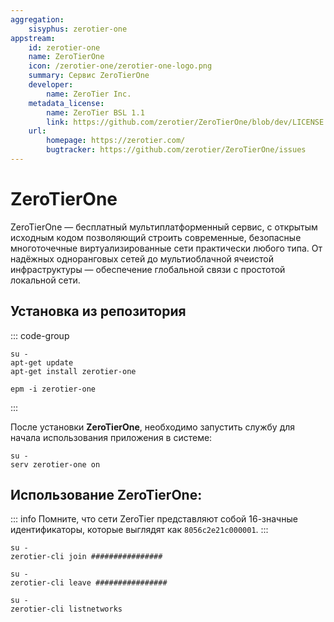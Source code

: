 ```yaml
---
aggregation:
    sisyphus: zerotier-one
appstream:
    id: zerotier-one
    name: ZeroTierOne
    icon: /zerotier-one/zerotier-one-logo.png
    summary: Cервис ZeroTierOne
    developer:
        name: ZeroTier Inc.
    metadata_license:
        name: ZeroTier BSL 1.1
        link: https://github.com/zerotier/ZeroTierOne/blob/dev/LICENSE.txt
    url:
        homepage: https://zerotier.com/
        bugtracker: https://github.com/zerotier/ZeroTierOne/issues
---
```


# ZeroTierOne

ZeroTierOne — бесплатный мультиплатформенный сервис, с открытым исходным кодом позволяющий строить современные, безопасные многоточечные виртуализированные сети практически любого типа. От надёжных одноранговых сетей до мультиоблачной ячеистой инфраструктуры — обеспечение глобальной связи с простотой локальной сети.

## Установка из репозитория

::: code-group

```shell[apt-get]
su -
apt-get update
apt-get install zerotier-one
```

```shell[epm]
epm -i zerotier-one
```

:::

После установки **ZeroTierOne**, необходимо запустить службу для начала использования приложения в системе:

```shell
su -
serv zerotier-one on
```

## Использование **ZeroTierOne**:

::: info
Помните, что сети ZeroTier представляют собой 16-значные идентификаторы, которые выглядят как `8056c2e21c000001`.
:::

```shell
su -
zerotier-cli join ################
```

```shell
su -
zerotier-cli leave ################
```

```shell
su -
zerotier-cli listnetworks
```
